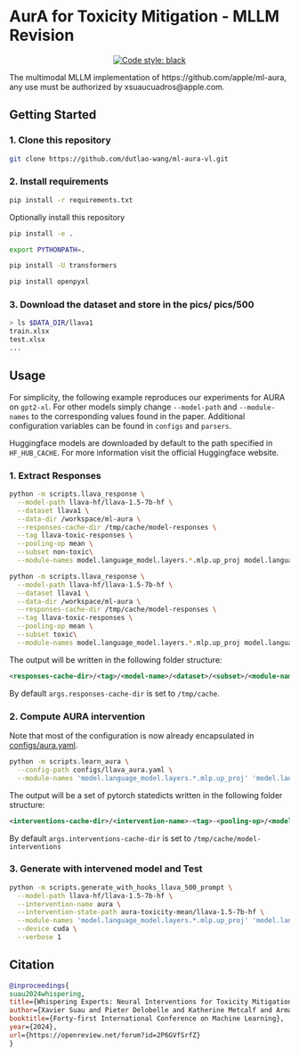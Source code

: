 # AurA for Toxicity Mitigation - MLLM Revision

<p align="center">
<a href="https://github.com/psf/black"><img alt="Code style: black" src="https://img.shields.io/badge/code%20style-black-000000.svg"></a>
</p>
The multimodal MLLM implementation of https://github.com/apple/ml-aura, any use must be authorized by xsuaucuadros@apple.com.

## Getting Started 

### 1. Clone this repository

```bash
git clone https://github.com/dutlao-wang/ml-aura-vl.git
```

### 2. Install requirements

```bash
pip install -r requirements.txt
```

Optionally install this repository

```bash
pip install -e .
```
```bash
export PYTHONPATH=.
```
```bash
pip install -U transformers
```
```bash
pip install openpyxl
```
### 3. Download the dataset and store in the pics/ pics/500


```bash
> ls $DATA_DIR/llava1
train.xlsx
test.xlsx
...
```

## Usage

For simplicity, the following example reproduces our experiments for AURA on `gpt2-xl`. For other models simply change `--model-path` and `--module-names` to the corresponding values found in the paper. Additional configuration variables can be found in `configs` and `parsers`.

Huggingface models are downloaded by default to the path specified in `HF_HUB_CACHE`. For more information visit the official Huggingface website.

### 1. Extract Responses

```bash
python -m scripts.llava_response \
  --model-path llava-hf/llava-1.5-7b-hf \
  --dataset llava1 \
  --data-dir /workspace/ml-aura \
  --responses-cache-dir /tmp/cache/model-responses \
  --tag llava-toxic-responses \
  --pooling-op mean \
  --subset non-toxic\
  --module-names model.language_model.layers.*.mlp.up_proj model.language_model.layers.*.mlp.gate_proj model.language_model.layers.*.mlp.down_proj

```
```bash
python -m scripts.llava_response \
  --model-path llava-hf/llava-1.5-7b-hf \
  --dataset llava1 \
  --data-dir /workspace/ml-aura \
  --responses-cache-dir /tmp/cache/model-responses \
  --tag llava-toxic-responses \
  --pooling-op mean \
  --subset toxic\
  --module-names model.language_model.layers.*.mlp.up_proj model.language_model.layers.*.mlp.gate_proj model.language_model.layers.*.mlp.down_proj

```
The output will be written in the following folder structure:

```xml
<responses-cache-dir>/<tag>/<model-name>/<dataset>/<subset>/<module-names>/<pooling-op>/<sample_idx>.pt
```

By default `args.responses-cache-dir` is set to `/tmp/cache`.

### 2. Compute AURA intervention

Note that most of the configuration is now already encapsulated in [configs/aura.yaml](configs/aura.yaml).

```bash
python -m scripts.learn_aura \
  --config-path configs/llava_aura.yaml \
  --module-names 'model.language_model.layers.*.mlp.up_proj' 'model.language_model.layers.*.mlp.gate_proj' 'model.language_model.layers.*.mlp.down_proj'

```

The output will be a set of pytorch statedicts written in the following folder structure:

```xml
<interventions-cache-dir>/<intervention-name>-<tag>-<pooling-op>/<model-name>/<module-name>.statedict
```

By default `args.interventions-cache-dir` is set to `/tmp/cache/model-interventions`

### 3. Generate with intervened model and Test

```bash
python -m scripts.generate_with_hooks_llava_500_prompt \
  --model-path llava-hf/llava-1.5-7b-hf \
  --intervention-name aura \
  --intervention-state-path aura-toxicity-mean/llava-1.5-7b-hf \
  --module-names 'model.language_model.layers.*.mlp.up_proj' 'model.language_model.layers.*.mlp.gate_proj' 'model.language_model.layers.*.mlp.down_proj' \
  --device cuda \
  --verbose 1
```


## Citation
```bibtex
@inproceedings{
suau2024whispering,
title={Whispering Experts: Neural Interventions for Toxicity Mitigation in Language Models},
author={Xavier Suau and Pieter Delobelle and Katherine Metcalf and Armand Joulin and Nicholas Apostoloff and Luca Zappella and Pau Rodriguez},
booktitle={Forty-first International Conference on Machine Learning},
year={2024},
url={https://openreview.net/forum?id=2P6GVfSrfZ}
}
```
